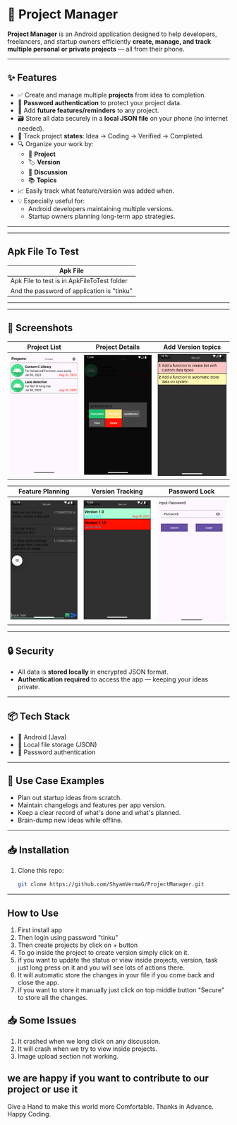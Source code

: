 # 📁 Project Manager

**Project Manager** is an Android application designed to help developers, freelancers, and startup owners efficiently **create, manage, and track multiple personal or private projects** — all from their phone.

---

## ✨ Features

- ✅ Create and manage multiple **projects** from idea to completion.
- 🔐 **Password authentication** to protect your project data.
- 🧠 Add **future features/reminders** to any project.
- 🗃️ Store all data securely in a **local JSON file** on your phone (no internet needed).
- 📌 Track project **states**: Idea → Coding → Verified → Completed.
- 🔍 Organize your work by:
  - 📌 **Project**
  - 🏷️ **Version**
  - 💬 **Discussion**
  - 📚 **Topics**
- 📈 Easily track what feature/version was added when.
- 💡 Especially useful for:
  - Android developers maintaining multiple versions.
  - Startup owners planning long-term app strategies.

---

---
## Apk File To Test

| Apk File |
|----------------|
| Apk File to test is in ApkFileToTest folder |
| And the password of application is "tinku" |

---
---

## 📸 Screenshots

| Project List | Project Details | Add Version topics |
|--------------|------------------|------------------|
| ![screenshot4](screenshots/screenshot4.png) | ![screenshot2](screenshots/screenshot2.png) | ![screenshot3](screenshots/screenshot3.png) |

| Feature Planning | Version Tracking | Password Lock |
|------------------|------------------|----------------|
| ![screenshot6](screenshots/screenshot6.png) | ![screenshot5](screenshots/screenshot5.png) | ![screenshot1](screenshots/screenshot1.png) |


---

## 🔒 Security

- All data is **stored locally** in encrypted JSON format.
- **Authentication required** to access the app — keeping your ideas private.

---

## 📦 Tech Stack

- 📱 Android (Java)
- 📁 Local file storage (JSON)
- 🔐 Password authentication

---

## 🚀 Use Case Examples

- Plan out startup ideas from scratch.
- Maintain changelogs and features per app version.
- Keep a clear record of what's done and what's planned.
- Brain-dump new ideas while offline.

---

## 📥 Installation

1. Clone this repo:
   ```bash
   git clone https://github.com/ShyamVermaG/ProjectManager.git


---

## How to Use

  1. First install app
  2. Then login using password "tinku"
  3. Then create projects by click on + button 
  4. To go inside the project to create version simply click on it.
  5. if you want to update the status or view inside projects, version, task just long press on it and you will see lots of actions there.
  6. It will automatic store the changes in your file if you come back and close the app.
  7. if you want to store it manually just click on top middle button "Secure" to store all the changes.

## 📥 Some Issues

  1. It crashed when we long click on any discussion.
  2. It will crash when we try to view inside projects.
  3. Image upload section not working.


## we are happy if you want to contribute to our project or use it 
  Give a Hand to make this world more Comfortable.
  Thanks in Advance.
  Happy Coding.
